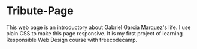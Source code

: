 # Tribute-Page

This web page is an introductory about Gabriel Garcia Marquez's life. I use plain CSS to make this page responsive.
It is my first project of learning Responsible Web Design course with freecodecamp.
